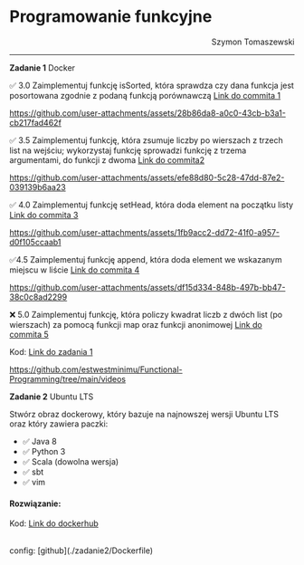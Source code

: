 # **Programowanie funkcyjne**
<div style="text-align: right">Szymon Tomaszewski</div>


***
**Zadanie 1** Docker

:white_check_mark: 3.0 Zaimplementuj funkcję isSorted, która sprawdza czy dana funkcja jest posortowana zgodnie z podaną funkcją porównawczą [Link do commita 1](https://github.com/estwestminimu/Functional-Programming/commit/6fc70f0915436684e0bb97d19b2e9bc864bf66d9)

https://github.com/user-attachments/assets/28b86da8-a0c0-43cb-b3a1-cb217fad462f


:white_check_mark: 3.5 Zaimplementuj funkcję, która zsumuje liczby po wierszach z trzech list na wejściu; wykorzystaj funkcję sprowadzi funkcję z trzema argumentami, do funkcji z dwoma [Link do commita2 ](https://github.com/estwestminimu/Functional-Programming/commit/6fc70f0915436684e0bb97d19b2e9bc864bf66d9)

https://github.com/user-attachments/assets/efe88d80-5c28-47dd-87e2-039139b6aa23

:white_check_mark: 4.0 Zaimplementuj funkcję setHead, która doda element na początku listy [Link do commita 3](https://github.com/estwestminimu/Functional-Programming/commit/6fc70f0915436684e0bb97d19b2e9bc864bf66d9)

https://github.com/user-attachments/assets/1fb9acc2-dd72-41f0-a957-d0f105ccaab1


:white_check_mark:4.5 Zaimplementuj funkcję append, która doda element we wskazanym miejscu w liście [Link do commita 4](https://github.com/estwestminimu/Functional-Programming/commit/6fc70f0915436684e0bb97d19b2e9bc864bf66d9)

https://github.com/user-attachments/assets/df15d334-848b-497b-bb47-38c0c8ad2299

:x: 5.0 Zaimplementuj funkcję, która policzy kwadrat liczb z dwóch list (po wierszach) za pomocą funkcji map oraz funkcji anonimowej [Link do commita 5](https://github.com/estwestminimu/Functional-Programming/commit/6fc70f0915436684e0bb97d19b2e9bc864bf66d9)


Kod: [Link do zadania 1](./example/src/main/scala/Example.scala )


https://github.com/estwestminimu/Functional-Programming/tree/main/videos



**Zadanie 2** Ubuntu LTS

Stwórz obraz dockerowy, który bazuje na najnowszej wersji Ubuntu LTS
oraz który zawiera paczki:
- :white_check_mark: Java 8
- :white_check_mark: Python 3
- :white_check_mark: Scala (dowolna wersja)
- :white_check_mark: sbt
- :white_check_mark: vim

#### Rozwiązanie: 
Kod: [Link do  dockerhub](https://hub.docker.com/r/estwestminimu/ubuntu_24_lts-java_8-python_3-scala-sbt-vim )


<br>
config: [github](./zadanie2/Dockerfile)